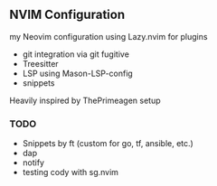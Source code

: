 ## NVIM Configuration

my Neovim configuration using Lazy.nvim for plugins
- git integration via git fugitive
- Treesitter
- LSP using Mason-LSP-config
- snippets

Heavily inspired by ThePrimeagen setup

### TODO

- Snippets by ft (custom for go, tf, ansible, etc.)
- dap
- notify
- testing cody with sg.nvim
